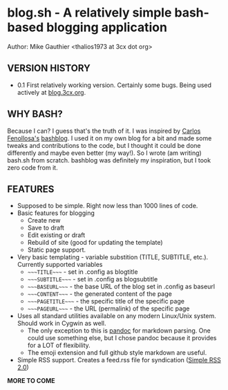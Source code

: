# blog.sh - A relatively simple bash-based blogging application

Author: Mike Gauthier &lt;thalios1973 at 3cx dot org&gt;

## VERSION HISTORY

* 0.1 First relatively working version. Certainly some bugs. Being used actively at [blog.3cx.org](http://blog.3cx.org).

## WHY BASH?

Because I can? I guess that's the truth of it. I was inspired by [Carlos Fenollosa's][1] [bashblog][2]. I used it on my own blog for a bit and made some tweaks and contributions to the code, but I thought it could be done differently and maybe even better (my way!). So I wrote (am writing) bash.sh from scratch. bashblog was definitely my inspiration, but I took zero code from it.

## FEATURES

* Supposed to be simple. Right now less than 1000 lines of code.
* Basic features for blogging
  * Create new
  * Save to draft
  * Edit existing or draft
  * Rebuild of site (good for updating the template)
  * Static page support.
* Very basic templating - variable substition (TITLE, SUBTITLE, etc.). Currently supported variables
  * `~~~TITLE~~~` - set in .config as blogtitle
  * `~~~SUBTITLE~~~` - set in .config as blogsubtitle
  * `~~~BASEURL~~~` - the base URL of the blog set in .config as baseurl
  * `~~~CONTENT~~~` - the generated content of the page
  * `~~~PAGETITLE~~~` - the specific title of the specific page
  * `~~~PAGEURL~~~` - the URL (permalink) of the specific page
* Uses all standard utilities available on any modern Linux/Unix system. Should work in Cygwin as well.
  * The only exception to this is [pandoc](http://pandoc.org/) for markdown parsing. One could use something else, but I chose pandoc because it provides for a LOT of flexibility.
  * The emoji extension and full github style markdown are useful.
* Simple RSS support. Creates a feed.rss file for syndication ([Simple RSS 2.0][3])

**MORE TO COME**

[1]: https://github.com/cfenollosa
[2]: https://github.com/cfenollosa/bashblog
[3]: http://www.rssboard.org/rss-specification
